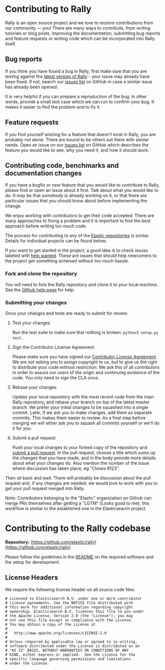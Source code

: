 # Contributing to Rally

Rally is an open source project and we love to receive contributions from our community — you! There are many ways to contribute, from
writing tutorials or blog posts, improving the documentation, submitting bug reports and feature requests or writing code which can be 
incorporated into Rally itself.

## Bug reports

If you think you have found a bug in Rally, first make sure that you are testing against 
the [latest version of Rally](https://github.com/elastic/rally/releases) - your issue may already have been fixed. If not, search our 
[issues list](https://github.com/elastic/rally/issues) on GitHub in case a similar issue has already been opened.

It is very helpful if you can prepare a reproduction of the bug. In other words, provide a small test case which we can run to confirm 
your bug. It makes it easier to find the problem and to fix it.

## Feature requests

If you find yourself wishing for a feature that doesn't exist in Rally, you are probably not alone. There are bound to be others out there 
with similar needs. Open an issue on our [issues list](https://github.com/elastic/rally/issues) on GitHub which describes the feature you 
would like to see, why you need it, and how it should work.

## Contributing code, benchmarks and documentation changes

If you have a bugfix or new feature that you would like to contribute to Rally, please find or open an issue about it first. Talk about 
what you would like to do. It may be that somebody is already working on it, or that there are particular issues that you should know about
before implementing the change.

We enjoy working with contributors to get their code accepted. There are many approaches to fixing a problem and it is important to find 
the best approach before writing too much code.

The process for contributing to any of the [Elastic repositories](https://github.com/elastic/) is similar. Details for individual projects 
can be found below.

If you want to get started in the project, a good idea is to check issues labeled with [help wanted](https://github.com/elastic/rally/issues?q=is%3Aissue+is%3Aopen+label%3A%22help+wanted%22). These are issues that should help newcomers to the project get something achieved without too much hassle. 

### Fork and clone the repository

You will need to fork the Rally repository and clone it to your local machine. See 
the [Github help page](https://help.github.com/articles/fork-a-repo) for help.

### Submitting your changes

Once your changes and tests are ready to submit for review:

1. Test your changes

    Run the test suite to make sure that nothing is broken: `python3 setup.py test`.

2. Sign the Contributor License Agreement

    Please make sure you have signed our [Contributor License Agreement](https://www.elastic.co/contributor-agreement/). We are not asking you to assign copyright to us, but to give us the right to distribute your code without restriction. We ask this of all contributors in order to assure our users of the origin and continuing existence of the code. You only need to sign the CLA once.

3. Rebase your changes

    Update your local repository with the most recent code from the main Rally repository, and rebase your branch on top of the latest master branch. We prefer your initial changes to be squashed into a single commit. Later, if we ask you to make changes, add them as separate commits.  This makes them easier to review.  As a final step before merging we will either ask you to squash all commits yourself or we'll do it for you.


4. Submit a pull request

    Push your local changes to your forked copy of the repository and [submit a pull request](https://help.github.com/articles/using-pull-requests). In the pull request, choose a title which sums up the changes that you have made, and in the body provide more details about what your changes do. Also mention the number of the issue where discussion has taken place, eg "Closes #123".

Then sit back and wait. There will probably be discussion about the pull request and, if any changes are needed, we would love to work with you to get your pull request merged into Rally.

Note: Contributors belonging to the "Elastic" organization on Github can merge PRs themselves after getting a "LGTM" (Looks good to me); this workflow is similar to the established one in the Elasticsearch project.

# Contributing to the Rally codebase

**Repository:** [https://github.com/elastic/rally](https://github.com/elastic/rally)

Please follow the guidelines in the [README](README.rst) on the required software and the setup for development.

## License Headers

We require the following license header on all source code files:

```
# Licensed to Elasticsearch B.V. under one or more contributor
# license agreements. See the NOTICE file distributed with
# this work for additional information regarding copyright
# ownership. Elasticsearch B.V. licenses this file to you under
# the Apache License, Version 2.0 (the "License"); you may
# not use this file except in compliance with the License.
# You may obtain a copy of the License at
#
#	http://www.apache.org/licenses/LICENSE-2.0
#
# Unless required by applicable law or agreed to in writing,
# software distributed under the License is distributed on an
# "AS IS" BASIS, WITHOUT WARRANTIES OR CONDITIONS OF ANY
# KIND, either express or implied.  See the License for the
# specific language governing permissions and limitations
# under the License.
``` 
